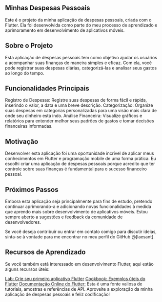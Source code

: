 ## Minhas Despesas Pessoais
Este é o projeto da minha aplicação de despesas pessoais, criada com o Flutter. Ela foi desenvolvida como parte do meu processo de aprendizado e aprimoramento em desenvolvimento de aplicativos móveis.

## Sobre o Projeto
Esta aplicação de despesas pessoais tem como objetivo ajudar os usuários a acompanhar suas finanças de maneira simples e eficaz. Com ela, você pode registrar suas despesas diárias, categorizá-las e analisar seus gastos ao longo do tempo.

## Funcionalidades Principais
Registro de Despesas: Registre suas despesas de forma fácil e rápida, inserindo o valor, a data e uma breve descrição.
Categorização: Organize suas despesas em categorias personalizadas para uma visão mais clara de onde seu dinheiro está indo.
Análise Financeira: Visualize gráficos e relatórios para entender melhor seus padrões de gastos e tomar decisões financeiras informadas.

## Motivação
Desenvolver esta aplicação foi uma oportunidade incrível de aplicar meus conhecimentos em Flutter e programação mobile de uma forma prática. Eu escolhi criar uma aplicação de despesas pessoais porque acredito que ter controle sobre suas finanças é fundamental para o sucesso financeiro pessoal.

## Próximos Passos
Embora esta aplicação seja principalmente para fins de estudo, pretendo continuar aprimorando-a e adicionando novas funcionalidades à medida que aprendo mais sobre desenvolvimento de aplicativos móveis. Estou sempre aberto a sugestões e feedback da comunidade de desenvolvedores.

Se você deseja contribuir ou entrar em contato comigo para discutir ideias, sinta-se à vontade para me encontrar no meu perfil do GitHub @[laesant].

## Recursos de Aprendizado
Se você também está interessado em desenvolvimento Flutter, aqui estão alguns recursos úteis:

[Lab: Crie seu primeiro aplicativo Flutter](https://docs.flutter.dev/get-started/codelab)
[Cookbook: Exemplos úteis do Flutter](https://docs.flutter.dev/cookbook)
[Documentação Online do Flutter:](https://docs.flutter.dev/) Esta é uma fonte valiosa de tutoriais, amostras e referências de API.
Aproveite a exploração da minha aplicação de despesas pessoais e feliz codificação!